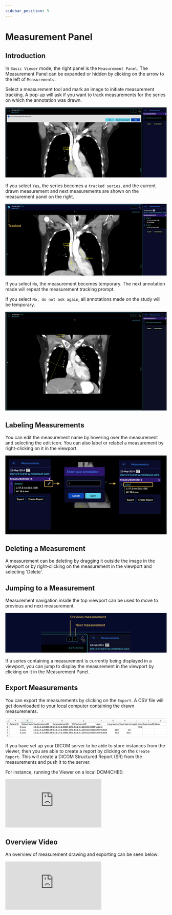 ```yaml
---
sidebar_position: 3
---
```


# Measurement Panel

## Introduction
In `Basic Viewer` mode, the right panel is the `Measurement Panel`. The Measurement Panel can be expanded or hidden by clicking on the arrow to the left of `Measurements`.
<!-- We might want to make an entire section about the tracking workflow including SR hydration because it's pretty complicated. Let's review after the deploy branch is ready. Logic is in OHIF-63 OHIF-339 tickets for reference -->
Select a measurement tool and mark an image to initiate measurement tracking. A pop-up will ask if you want to track measurements for the series on which the annotation was drawn.

![user-measurement-panel-modal](../../assets/img/measurement-panel-prompt.png)





If you select `Yes`, the series becomes a `tracked series`, and the current drawn measurement and next measurements are shown on the measurement panel on the right.

![user-measurement-panel-tracked](../../assets/img/measurement-panel-tracked.png)

If you select `No`, the measurement becomes temporary. The next annotation made will repeat the measurement tracking prompt.

If you select `No, do not ask again`, all annotations made on the study will be temporary.
<!-- Temporary measurement screenshot -->
![measurement-temporary](../../assets/img/measurement-temporary.png)


## Labeling Measurements
You can edit the measurement name by hovering over the measurement and selecting the edit icon. You can also label or relabel a measurement by right-clicking on it in the viewport.

![user-measurement-edit](../../assets/img/measurement-panel-1.png)



## Deleting a Measurement
A measurement can be deleting by dragging it outside the image in the viewport or by right-clicking on the measurement in the viewport and selecting 'Delete'.


## Jumping to a Measurement
Measurement navigation inside the top viewport can be used to move to previous and next measurement.


![measurements-prevNext](../../assets/img/measurements-prevNext.png)

If a series containing a measurement is currently being displayed in a viewport, you can jump to display the measurement in the viewport by clicking on it in the Measurement Panel.

## Export Measurements
<!-- I think PDF and DICOM export didn't make it into this version but should be options. Let's confirm -->
You can export the measurements by clicking on the `Export`. A CSV file will get downloaded to your local computer containing the drawn measurements.


![user-measurement-export](../../assets/img/user-measurement-export.png)


If you have set up your DICOM server to be able to store instances from the viewer, then you are able to create a report by clicking on the `Create Report`.
This will create a DICOM Structured Report (SR) from the measurements and push it
to the server.

For instance, running the Viewer on a local DCM4CHEE:



<div style={{padding:"56.25% 0 0 0", position:"relative"}}>
    <iframe src="https://player.vimeo.com/video/843233857?badge=0&amp;autopause=0&amp;player_id=0&amp;app_id=58479" frameBorder="0" allow="autoplay; fullscreen; picture-in-picture" allowFullScreen style= {{ position:"absolute",top:0,left:0,width:"100%",height:"100%"}} title="measurement-report"></iframe>
</div>

## Overview Video
An overview of measurement drawing and exporting can be seen below:


<div style={{padding:"56.25% 0 0 0", position:"relative"}}>
    <iframe src="https://player.vimeo.com/video/843233565?badge=0&amp;autopause=0&amp;player_id=0&amp;app_id=58479" frameBorder="0" allow="autoplay; fullscreen; picture-in-picture" allowFullScreen style= {{ position:"absolute",top:0,left:0,width:"100%",height:"100%"}} title="measurement-report"></iframe>
</div>
